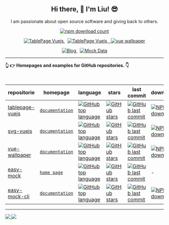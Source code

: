 <h2 align="center">Hi there, 👋 I'm Liu! 😎</h2>

<p align="center">I am passionate about open source software and giving back to others.</p>

<p align="center">
  <a href="https://www.npmjs.com/~og-liu">
    <img alt="npm download count" src="https://img.shields.io/badge/Total NPM DOWNLOAD & 5.2K-822?style=for-the-badge&labelColor=822&logo=npm" />
  </a>
</p>


<p align="center">
  <a href="https://svg.ogliu.com">
    <img alt="TablePage Vuejs" src="https://img.shields.io/badge/-svg vuejs & svg组件-015a9c?style=for-the-badge&labelColor=015a9c&logoColor=FFF&logo=JustGiving" />
  </a>
  <span>&nbsp;</span>
  <a href="https://table.ogliu.com">
    <img alt="TablePage Vuejs" src="https://img.shields.io/badge/-Table Page & 表格页面组件-399?style=for-the-badge&labelColor=399&logoColor=FFF&logo=Elastic Stack" />
  <span>&nbsp;</span>
  <a href="https://github.com/og-liu/vue-wallpaper">
    <img alt="vue wallpaper" src="https://img.shields.io/badge/-wallpaper & 每日壁纸组件-d98706?style=for-the-badge&labelColor=d98706&logoColor=FFF&logo=Wattpad" />
  </a>
  </a>
</p>

<p align="center">
  <a href="https://ogliu.com">
    <img alt="Blog" src="https://img.shields.io/badge/ogliu.com & 个人博客-0088f5?style=for-the-badge&labelColor=0088f5&logo=Blogger&logoColor=FFF" />
  </a>
  <span>&nbsp;</span>
  <a href="https://mock.ogliu.com">
    <img alt="Mock Data" src="https://img.shields.io/badge/mock data & 数据模拟-ed4956?style=for-the-badge&logo=Reason Studios&logoColor=fff&labelColor=ed4956" />
  </a>
</p>

---

[comment]: <> (<details>)

[comment]: <> (  <summary>)

[comment]: <> (    <strong>👆 👉 Homepages and examples for GitHub repositories. 👇<strong>)

[comment]: <> (  </summary>)
    
<strong>👆 👉 Homepages and examples for GitHub repositories. 👇<strong>

<br>

| repositorie | homepage | language | stars | last commit | downloads |
  | --- | --- | --- | --- | --- | --- |
|[tablepage-vuejs](https://github.com/og-liu/tablepage-vuejs) | [`documentation`](https://table.ogliu.com) | [![GitHub top language](https://img.shields.io/github/languages/top/og-liu/tablepage-vuejs?style=flat-square)](https://github.com/og-liu/tablepage-vuejs) | [![GitHub stars](https://img.shields.io/github/stars/og-liu/tablepage-vuejs?style=flat-square)](https://github.com/og-liu/tablepage-vuejs/stargazers) | [![GitHub last commit](https://img.shields.io/github/last-commit/og-liu/tablepage-vuejs?style=flat-square&amp;label=commit)](https://github.com/og-liu/tablepage-vuejs/commits/main) | [![NPM downloads](https://img.shields.io/npm/dw/tablepage-vuejs?style=flat-square&amp;label=npm)](https://www.npmjs.com/package/tablepage-vuejs)
| [svg-vuejs](https://github.com/og-liu/svg-vuejs) | [`documentation`](https://svg.ogliu.com) | [![GitHub top language](https://img.shields.io/github/languages/top/og-liu/svg-vuejs?style=flat-square)](https://github.com/og-liu/svg-vuejs) | [![GitHub stars](https://img.shields.io/github/stars/og-liu/svg-vuejs?style=flat-square)](https://github.com/og-liu/svg-vuejs/stargazers) | [![GitHub last commit](https://img.shields.io/github/last-commit/og-liu/svg-vuejs?style=flat-square&amp;label=commit)](https://github.com/og-liu/svg-vuejs/commits/main) | [![NPM downloads](https://img.shields.io/npm/dw/svg-vuejs?style=flat-square&amp;label=npm)](https://www.npmjs.com/package/svg-vuejs)
[vue-wallpaper](https://github.com/og-liu/vue-wallpaper) | [`documentation`](https://github.com/og-liu/vue-wallpaper/blob/main/README.md) | [![GitHub top language](https://img.shields.io/github/languages/top/og-liu/vue-wallpaper?style=flat-square)](https://github.com/og-liu/vue-wallpaper) | [![GitHub stars](https://img.shields.io/github/stars/og-liu/vue-wallpaper?style=flat-square)](https://github.com/og-liu/vue-wallpaper/stargazers) | [![GitHub last commit](https://img.shields.io/github/last-commit/og-liu/vue-wallpaper?style=flat-square&amp;label=commit)](https://github.com/og-liu/vue-wallpaper/commits/main) | [![NPM downloads](https://img.shields.io/npm/dw/vue-wallpaper?style=flat-square&amp;label=npm)](https://www.npmjs.com/package/vue-wallpaper)
|[easy-mock](https://github.com/og-liu/easy-mock) | [`home page`](https://mock.ogliu.com) | [![GitHub top language](https://img.shields.io/github/languages/top/og-liu/easy-mock?style=flat-square)](https://github.com/og-liu/easy-mock) | [![GitHub stars](https://img.shields.io/github/stars/og-liu/easy-mock?style=flat-square)](https://github.com/og-liu/easy-mock/stargazers) | [![GitHub last commit](https://img.shields.io/github/last-commit/og-liu/easy-mock?style=flat-square&amp;label=commit)](https://github.com/og-liu/easy-mock/commits/main) | -
| [easy-mock-cli](https://github.com/og-liu/easy-mock-cli) | [`documentation`](https://mock.cli.ogliu.com) | [![GitHub top language](https://img.shields.io/github/languages/top/og-liu/easy-mock-cli?style=flat-square)](https://github.com/og-liu/easy-mock-cli) | [![GitHub stars](https://img.shields.io/github/stars/og-liu/easy-mock-cli?style=flat-square)](https://github.com/og-liu/easy-mock-cli/stargazers) | [![GitHub last commit](https://img.shields.io/github/last-commit/og-liu/easy-mock-cli?style=flat-square&amp;label=commit)](https://github.com/og-liu/easy-mock-cli/commits/main) | [![NPM downloads](https://img.shields.io/npm/dw/easy-mock-cli?style=flat-square&amp;label=npm)](https://www.npmjs.com/package/easy-mock-cli)

[comment]: <> (</details>)

---

<div>
  <a href="/" align="left">
    <img src="https://github-readme-stats.vercel.app/api/top-langs/?username=og-liu&text_color=586069&layout=compact&hide_border=true&bg_color=fff&title_color=0366d6&count_private=true&include_all_commits=true" />
  </a>

  <a href="/" align="right">
    <img src="https://github-readme-stats.vercel.app/api?username=og-liu&count_private=true&show_icons=true&icon_color=222&title_color=0366d6&text_color=586069&bg_color=fff&hide=issues&hide_border=true&include_all_commits=true" />
  </a>
</div>




























